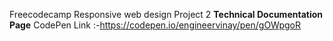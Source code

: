 Freecodecamp Responsive web design Project 2 **Technical Documentation Page** CodePen Link :-https://codepen.io/engineervinay/pen/gOWpgoR
